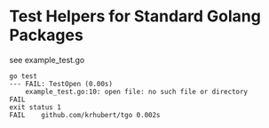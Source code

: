 # Test Helpers for Standard Golang Packages

see example_test.go

```
go test
--- FAIL: TestOpen (0.00s)
    example_test.go:10: open file: no such file or directory
FAIL
exit status 1
FAIL    github.com/krhubert/tgo 0.002s
```
